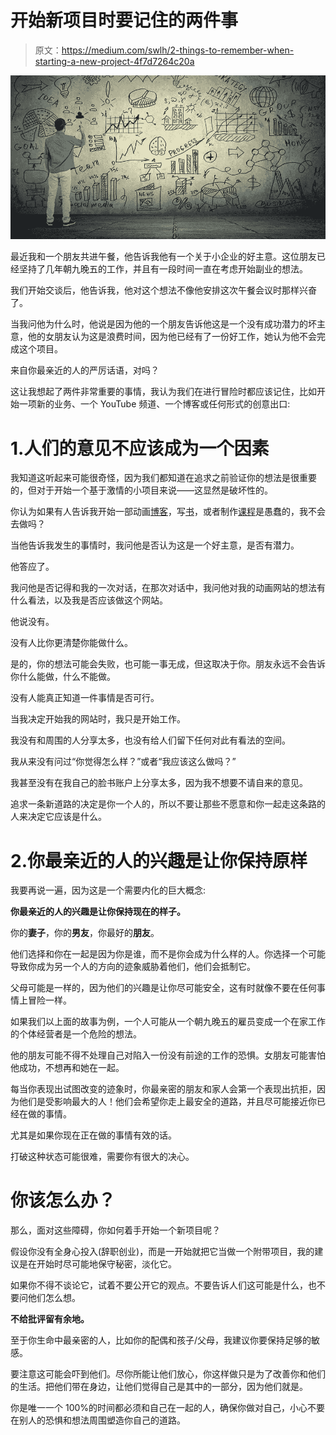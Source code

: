 # 开始新项目时要记住的两件事

> 原文：<https://medium.com/swlh/2-things-to-remember-when-starting-a-new-project-4f7d7264c20a>

![](img/b8014fdbbd0f09790fd17b21c5579809.png)

最近我和一个朋友共进午餐，他告诉我他有一个关于小企业的好主意。这位朋友已经坚持了几年朝九晚五的工作，并且有一段时间一直在考虑开始副业的想法。

我们开始交谈后，他告诉我，他对这个想法不像他安排这次午餐会议时那样兴奋了。

当我问他为什么时，他说是因为他的一个朋友告诉他这是一个没有成功潜力的坏主意，他的女朋友认为这是浪费时间，因为他已经有了一份好工作，她认为他不会完成这个项目。

来自你最亲近的人的严厉话语，对吗？

这让我想起了两件非常重要的事情，我认为我们在进行冒险时都应该记住，比如开始一项新的业务、一个 YouTube 频道、一个博客或任何形式的创意出口:

# 1.人们的意见不应该成为一个因素

我知道这听起来可能很奇怪，因为我们都知道在追求之前验证你的想法是很重要的，但对于开始一个基于激情的小项目来说——这显然是破坏性的。

你认为如果有人告诉我开始一部动画[博客](https://www.bloopanimation.com/blog/)，写[书](https://www.bloopanimation.com/books/)，或者制作[课程](https://www.bloopanimation.com/our-courses/)是愚蠢的，我不会去做吗？

当他告诉我发生的事情时，我问他是否认为这是一个好主意，是否有潜力。

他答应了。

我问他是否记得和我的一次对话，在那次对话中，我问他对我的动画网站的想法有什么看法，以及我是否应该做这个网站。

他说没有。

没有人比你更清楚你能做什么。

是的，你的想法可能会失败，也可能一事无成，但这取决于你。朋友永远不会告诉你什么能做，什么不能做。

没有人能真正知道一件事情是否可行。

当我决定开始我的网站时，我只是开始工作。

我没有和周围的人分享太多，也没有给人们留下任何对此有看法的空间。

我从来没有问过“你觉得怎么样？”或者“我应该这么做吗？”

我甚至没有在我自己的脸书账户上分享太多，因为我不想要不请自来的意见。

追求一条新道路的决定是你一个人的，所以不要让那些不愿意和你一起走这条路的人来决定它应该是什么。

# 2.你最亲近的人的兴趣是让你保持原样

我要再说一遍，因为这是一个需要内化的巨大概念:

**你最亲近的人的兴趣是让你保持现在的样子。**

你的**妻子**，你的**男友**，你最好的**朋友**。

他们选择和你在一起是因为你是谁，而不是你会成为什么样的人。你选择一个可能导致你成为另一个人的方向的迹象威胁着他们，他们会抵制它。

父母可能是一样的，因为他们的兴趣是让你尽可能安全，这有时就像不要在任何事情上冒险一样。

如果我们以上面的故事为例，一个人可能从一个朝九晚五的雇员变成一个在家工作的个体经营者是一个危险的想法。

他的朋友可能不得不处理自己对陷入一份没有前途的工作的恐惧。女朋友可能害怕他成功，不想再和她在一起。

每当你表现出试图改变的迹象时，你最亲密的朋友和家人会第一个表现出抗拒，因为他们是受影响最大的人！他们会希望你走上最安全的道路，并且尽可能接近你已经在做的事情。

尤其是如果你现在正在做的事情有效的话。

打破这种状态可能很难，需要你有很大的决心。

# 你该怎么办？

那么，面对这些障碍，你如何着手开始一个新项目呢？

假设你没有全身心投入(辞职创业)，而是一开始就把它当做一个附带项目，我的建议是在开始时尽可能地保守秘密，淡化它。

如果你不得不谈论它，试着不要公开它的观点。不要告诉人们这可能是什么，也不要问他们怎么想。

**不给批评留有余地。**

至于你生命中最亲密的人，比如你的配偶和孩子/父母，我建议你要保持足够的敏感。

要注意这可能会吓到他们。尽你所能让他们放心，你这样做只是为了改善你和他们的生活。把他们带在身边，让他们觉得自己是其中的一部分，因为他们就是。

你是唯一一个 100%的时间都必须和自己在一起的人，确保你做对自己，小心不要在别人的恐惧和想法周围塑造你自己的道路。